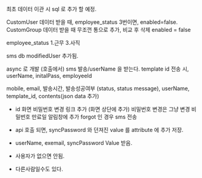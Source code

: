 최초 데이터 이관 시 sql 로 추가 할 예정.

CustomUser 데이터 받을 때, employee_status  3번이면, enabled=false.
CustomGroup 데이터 받을 때 무조껀 통으로 추가, 비교 후 삭제 enabled = false

employee_status 1.근무 3.사직

sms db
modifiedUser 추가됨.

async 로 개발 (호출에서)
sms 발송/userName 을 받는다. template id
전송 시, userName, initalPass, employeeId

mobile, email, 발송시간, 발송성공여부 (status, status message), userName, template_id, contents(json data 추가)

- id 화면
비밀번호 변경 링크 추가 (화면 상단에 추가)
비밀번호 변경은 그냥 변경
비밀번호 만료일 알림창에 추가
 forgot 인 경우 sms 전송

- api 호출 되면, syncPassword 와 던져진 value 를 attribute 에 추가 저장.
- userName, exemail, syncPassword Value 받음.
- 사용자가 없으면 안됨.
- 다른사람일수도 있다.